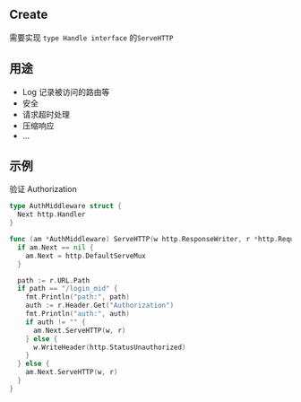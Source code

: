 ## Create

需要实现 `type Handle interface` 的`ServeHTTP`

## 用途

- Log 记录被访问的路由等
- 安全
- 请求超时处理
- 压缩响应
- ...

## 示例

验证 Authorization

```go
type AuthMiddleware struct {
  Next http.Handler
}

func (am *AuthMiddleware) ServeHTTP(w http.ResponseWriter, r *http.Request) {
  if am.Next == nil {
    am.Next = http.DefaultServeMux
  }

  path := r.URL.Path
  if path == "/login_mid" {
    fmt.Println("path:", path)
    auth := r.Header.Get("Authorization")
    fmt.Println("auth:", auth)
    if auth != "" {
      am.Next.ServeHTTP(w, r)
    } else {
      w.WriteHeader(http.StatusUnauthorized)
    }
  } else {
    am.Next.ServeHTTP(w, r)
  }
}
```
